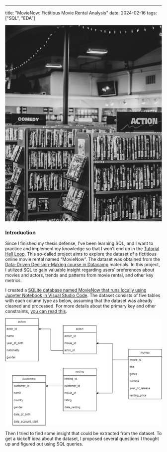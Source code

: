 ---
title: "MovieNow: Fictitious Movie Rental Analysis"
date: 2024-02-16
tags: ["SQL", "EDA"]

![Movie Rental][def]  

[def]: thumb-MovieNow.jpg "Photo by [Sean Benesh](https://unsplash.com/@seanbenesh?utm_content=creditCopyText&utm_medium=referral&utm_source=unsplash) on [Unsplash](https://unsplash.com/photos/grayscale-photo-of-books-on-shelves-6Nbo9Pn0yJA?utm_content=creditCopyText&utm_medium=referral&utm_source=unsplash)"

### Introduction

Since I finished my thesis defense, I’ve been learning SQL, and I want to practice and implement my knowledge so that I won’t end up in the [Tutorial Hell Loop](https://www.urbandictionary.com/define.php?term=Tutorial+Hell). This so-called project aims to explore the dataset of a fictitious online movie rental named “MovieNow”. The dataset was obtained from the [Data-Driven Decision-Making course in Datacamp](https://app.datacamp.com/learn/courses/data-driven-decision-making-in-sql) materials. In this project, I utilized SQL to gain valuable insight regarding users’ preferences about movies and actors, trends and patterns from movie rental, and other key metrics.

I created a [SQLite database named MovieNow that runs locally using Jupyter Notebook in Visual Studio Code](https://medium.com/@mutiaraa/learned-to-use-sqlite-5576b1c77ed7). The dataset consists of five tables with each column type as below, assuming that the dataset was already cleaned and processed. For more details about the primary key and other constraints, [you can read this](https://github.com/alyamutiara/DataLearning-Roadmap/blob/main/Project/SQL%20-%20Online%20Rental%20Movies/MovieNow-sqlite.sql).

![Database Schema](database-schema.webp "The database schema")

Then I tried to find some insight that could be extracted from the dataset. To get a kickoff idea about the dataset, I proposed several questions I thought up and figured out using SQL queries.